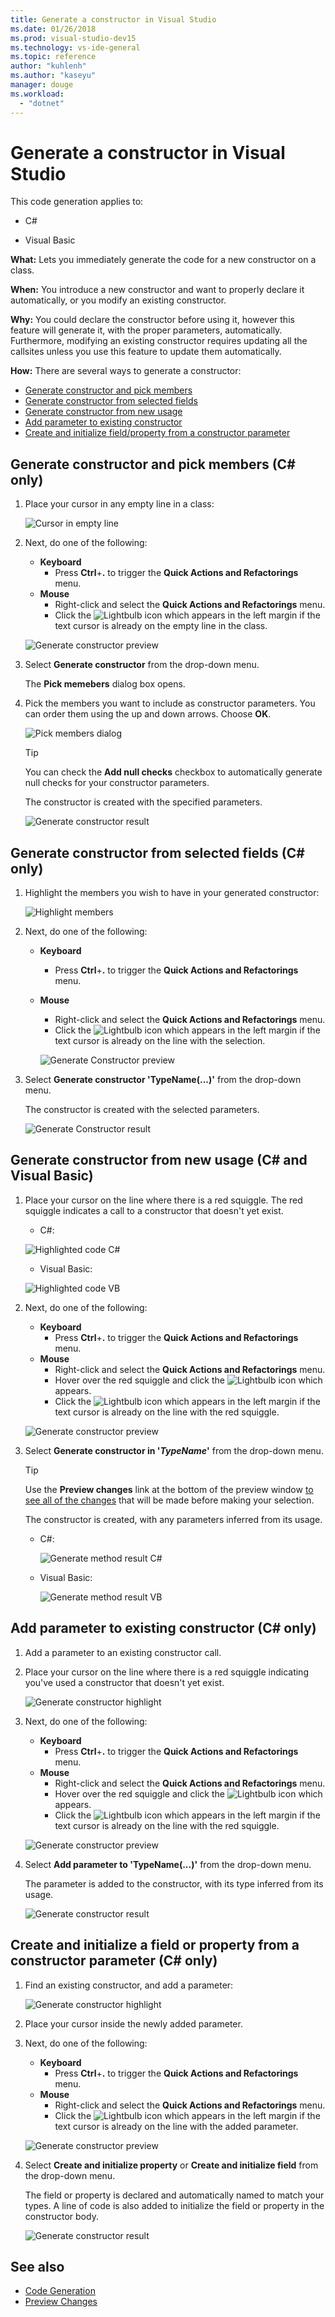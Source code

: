 ```yaml
---
title: Generate a constructor in Visual Studio
ms.date: 01/26/2018
ms.prod: visual-studio-dev15
ms.technology: vs-ide-general
ms.topic: reference
author: "kuhlenh"
ms.author: "kaseyu"
manager: douge
ms.workload:
  - "dotnet"
---
```

# Generate a constructor in Visual Studio

This code generation applies to:

- C#

- Visual Basic

**What:** Lets you immediately generate the code for a new constructor on a class.

**When:** You introduce a new constructor and want to properly declare it automatically, or you modify an existing constructor.

**Why:** You could declare the constructor before using it, however this feature will generate it, with the proper parameters, automatically. Furthermore, modifying an existing constructor requires updating all the callsites unless you use this feature to update them automatically.

**How:** There are several ways to generate a constructor:

   - [Generate constructor and pick members](#pick)
   - [Generate constructor from selected fields](#selection)
   - [Generate constructor from new usage](#usage)
   - [Add parameter to existing constructor](#addparameter)
   - [Create and initialize field/property from a constructor parameter](#create)

## <a id = "pick"></a> Generate constructor and pick members (C# only)

1. Place your cursor in any empty line in a class:

   ![Cursor in empty line](media/constructor1-highlight-cs.png)

1. Next, do one of the following:

   - **Keyboard**
     - Press **Ctrl**+**.** to trigger the **Quick Actions and Refactorings** menu.
   - **Mouse**
     - Right-click and select the **Quick Actions and Refactorings** menu.
     - Click the ![Lightbulb](media/bulb-cs.png) icon which appears in the left margin if the text cursor is already on the empty line in the class.

   ![Generate constructor preview](media/constructor1-preview-cs.png)

1. Select **Generate constructor** from the drop-down menu.

   The **Pick memebers** dialog box opens.

1. Pick the members you want to include as constructor parameters. You can order them using the up and down arrows. Choose **OK**.

   ![Pick members dialog](media/constructor1-dialog-cs.png)

   > [!TIP]
   > You can check the **Add null checks** checkbox to automatically generate null checks for your constructor parameters.

   The constructor is created with the specified parameters.

   ![Generate constructor result](media/constructor1-result-cs.png)

## <a id="selection"></a> Generate constructor from selected fields (C# only)

1. Highlight the members you wish to have in your generated constructor:

   ![Highlight members](media/constructor2-highlight-cs.png)

1. Next, do one of the following:

   - **Keyboard**
     - Press **Ctrl**+**.** to trigger the **Quick Actions and Refactorings** menu.
   - **Mouse**
     - Right-click and select the **Quick Actions and Refactorings** menu.
     - Click the ![Lightbulb](media/bulb-cs.png) icon which appears in the left margin if the text cursor is already on the line with the selection.

     ![Generate Constructor preview](media/constructor2-preview-cs.png)

1. Select **Generate constructor 'TypeName(...)'** from the drop-down menu.

   The constructor is created with the selected parameters.

   ![Generate Constructor result](media/constructor2-result-cs.png)

## <a id="usage"></a> Generate constructor from new usage (C# and Visual Basic)

1. Place your cursor on the line where there is a red squiggle. The red squiggle indicates a call to a constructor that doesn't yet exist.

   - C#:

    ![Highlighted code C#](media/constructor-highlight-cs.png)

   - Visual Basic:

    ![Highlighted code VB](media/constructor-highlight-vb.png)

1. Next, do one of the following:

   - **Keyboard**
     - Press **Ctrl**+**.** to trigger the **Quick Actions and Refactorings** menu.
   - **Mouse**
     - Right-click and select the **Quick Actions and Refactorings** menu.
     - Hover over the red squiggle and click the ![Lightbulb](media/bulb-cs.png) icon which appears.
     - Click the ![Lightbulb](media/bulb-cs.png) icon which appears in the left margin if the text cursor is already on the line with the red squiggle.

    ![Generate constructor preview](media/constructor-preview-cs.png)

1. Select **Generate constructor in '*TypeName*'** from the drop-down menu.

   > [!TIP]
   > Use the **Preview changes** link at the bottom of the preview window [to see all of the changes](../../ide/preview-changes.md) that will be made before making your selection.

   The constructor is created, with any parameters inferred from its usage.

   - C#:

      ![Generate method result C#](media/constructor-result-cs.png)

   - Visual Basic:

      ![Generate method result VB](media/constructor-result-vb.png)

## <a id="addparameter"></a> Add parameter to existing constructor (C# only)

1. Add a parameter to an existing constructor call.

1. Place your cursor on the line where there is a red squiggle indicating you've used a constructor that doesn't yet exist.

    ![Generate constructor highlight](media/constructor4-highlight-cs.png)

1. Next, do one of the following:

   - **Keyboard**
     - Press **Ctrl**+**.** to trigger the **Quick Actions and Refactorings** menu.
   - **Mouse**
     - Right-click and select the **Quick Actions and Refactorings** menu.
     - Hover over the red squiggle and click the ![Lightbulb](media/bulb-cs.png) icon which appears.
     - Click the ![Lightbulb](media/bulb-cs.png) icon which appears in the left margin if the text cursor is already on the line with the red squiggle.

    ![Generate constructor preview](media/constructor4-preview-cs.png)

1. Select **Add parameter to 'TypeName(...)'** from the drop-down menu.

   The parameter is added to the constructor, with its type inferred from its usage.

   ![Generate constructor result](media/constructor4-result-cs.png)

## <a id="create"></a> Create and initialize a field or property from a constructor parameter (C# only)

1. Find an existing constructor, and add a parameter:

   ![Generate constructor highlight](media/constructor5-highlight-cs.png)

1. Place your cursor inside the newly added parameter.

1. Next, do one of the following:

   - **Keyboard**
     - Press **Ctrl**+**.** to trigger the **Quick Actions and Refactorings** menu.
   - **Mouse**
     - Right-click and select the **Quick Actions and Refactorings** menu.
     - Click the ![Lightbulb](media/bulb-cs.png) icon which appears in the left margin if the text cursor is already on the line with the added parameter.

   ![Generate constructor preview](media/constructor5-preview-cs.png)

1. Select **Create and initialize property** or **Create and initialize field** from the drop-down menu.

   The field or property is declared and automatically named to match your types. A line of code is also added to initialize the field or property in the constructor body.

   ![Generate constructor result](media/constructor5-result-cs.png)

## See also

- [Code Generation](../code-generation-in-visual-studio.md)
- [Preview Changes](../../ide/preview-changes.md)